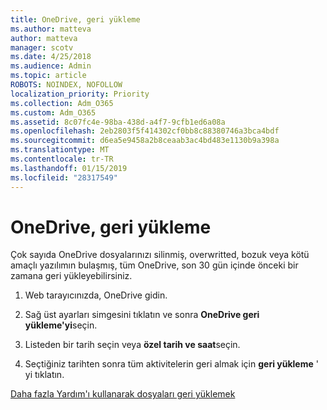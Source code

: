 ```yaml
---
title: OneDrive, geri yükleme
ms.author: matteva
author: matteva
manager: scotv
ms.date: 4/25/2018
ms.audience: Admin
ms.topic: article
ROBOTS: NOINDEX, NOFOLLOW
localization_priority: Priority
ms.collection: Adm_O365
ms.custom: Adm_O365
ms.assetid: 8c07fc4e-98ba-438d-a4f7-9cfb1ed6a08a
ms.openlocfilehash: 2eb2803f5f414302cf0bb8c88380746a3bca4bdf
ms.sourcegitcommit: d6ea5e9458a2b8ceaab3ac4bd483e1130b9a398a
ms.translationtype: MT
ms.contentlocale: tr-TR
ms.lasthandoff: 01/15/2019
ms.locfileid: "28317549"
---
```

# <a name="restore-your-onedrive"></a>OneDrive, geri yükleme

Çok sayıda OneDrive dosyalarınızı silinmiş, overwritted, bozuk veya kötü amaçlı yazılımın bulaşmış, tüm OneDrive, son 30 gün içinde önceki bir zamana geri yükleyebilirsiniz.
  
1. Web tarayıcınızda, OneDrive gidin.
    
2. Sağ üst ayarları simgesini tıklatın ve sonra **OneDrive geri yükleme'yi**seçin.
    
3. Listeden bir tarih seçin veya **özel tarih ve saat**seçin.
    
4. Seçtiğiniz tarihten sonra tüm aktivitelerin geri almak için **geri yükleme** ' yi tıklatın. 
    
[Daha fazla Yardım'ı kullanarak dosyaları geri yüklemek](https://go.microsoft.com/fwlink/?linkid=872874)
  

